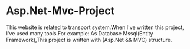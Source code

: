 # Asp.Net-Mvc-Project
This website is related to transport system.When I've written this project, I've used many tools.For example: As Database Mssql(Entity Framework),This project is written with (Asp.Net &amp;&amp; MVC) structure.
